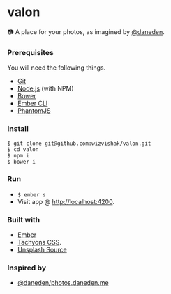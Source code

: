 # valon

:camera: A place for your photos, as imagined by [@daneden](https://github.com/daneden).

### Prerequisites

You will need the following things.

* [Git](http://git-scm.com/)
* [Node.js](http://nodejs.org/) (with NPM)
* [Bower](http://bower.io/)
* [Ember CLI](http://ember-cli.com/)
* [PhantomJS](http://phantomjs.org/)

### Install

```
$ git clone git@github.com:wizvishak/valon.git
$ cd valon
$ npm i
$ bower i
```

### Run

* `$ ember s`
* Visit app @ [http://localhost:4200](http://localhost:4200).

### Built with
- [Ember](http://emberjs.com/)
- [Tachyons CSS](http://tachyons.io/).
- [Unsplash Source](https://source.unsplash.com/)

### Inspired by
- [@daneden/photos.daneden.me](https://github.com/daneden/photos.daneden.me)
